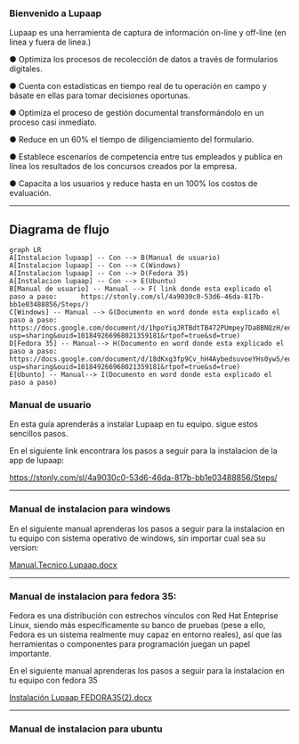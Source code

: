 
### Bienvenido a Lupaap



Lupaap  es una herramienta de captura de información on-line y off-line (en linea y fuera de linea.) 

● Optimiza los procesos de recolección de datos a través de formularios digitales.

● Cuenta con estadísticas en tiempo real de tu operación en campo y básate en ellas
para tomar decisiones oportunas.

● Optimiza el proceso de gestión documental transformándolo en un proceso casi
inmediato.

● Reduce en un 60% el tiempo de diligenciamiento del formulario.

● Establece escenarios de competencia entre tus empleados y publica en línea los
resultados de los concursos creados por la empresa.

● Capacita a los usuarios y reduce hasta en un 100% los costos de evaluación.







__________________________________________________________________________________________________________________________________________________________________





## Diagrama de flujo 




```mermaid
graph LR
A[Instalacion lupaap] -- Con --> B(Manual de usuario)
A[Instalacion lupaap] -- Con --> C(Windows)
A[Instalacion lupaap] -- Con --> D(Fedora 35)
A[Instalacion lupaap] -- Con --> E(Ubuntu)
B[Manual de usuario] -- Manual --> F( link donde esta explicado el paso a paso:      https://stonly.com/sl/4a9030c0-53d6-46da-817b-bb1e03488856/Steps/)
C[Windows] -- Manual --> G(Documento en word donde esta explicado el paso a paso:     https://docs.google.com/document/d/1hpoYiqJRTBdtTB472PUmpey7Da8BNQzH/edit?usp=sharing&ouid=101849266968021359181&rtpof=true&sd=true)
D[Fedora 35] -- Manual--> H(Documento en word donde esta explicado el paso a paso:   https://docs.google.com/document/d/18dKxg3fp9Cv_hH4AybedsuvoeYHs0yw5/edit?usp=sharing&ouid=101849266968021359181&rtpof=true&sd=true)
E[Ubunto] -- Manual--> I(Documento en word donde esta explicado el paso a paso)

```








### Manual de usuario



En esta guía aprenderás a instalar Lupaap en tu equipo.
sigue estos sencillos pasos.



En el siguiente link encontrara los pasos a seguir para la instalacion de la app de lupaap:


https://stonly.com/sl/4a9030c0-53d6-46da-817b-bb1e03488856/Steps/










__________________________________________________________________________________________________________________________________________________________________








### Manual de instalacion para windows



En el siguiente manual aprenderas los pasos a seguir para la instalacion en tu equipo con sistema operativo de windows, sin importar cual sea su version:






[Manual.Tecnico.Lupaap.docx](https://github.com/frankn9/lupaap/files/8254614/Manual.Tecnico.Lupaap.docx)










_________________________________________________________________________________________________________________________________________________________________






### Manual de instalacion para fedora 35:






Fedora es una distribución con estrechos vínculos con Red Hat Enteprise Linux, siendo más específicamente su banco de pruebas (pese a ello, Fedora es un sistema
realmente muy capaz en entorno reales), así que las herramientas o componentes para programación juegan un papel importante.





En el siguiente manual aprenderas los pasos a seguir para la instalacion en tu equipo con fedora 35







[Instalación Lupaap FEDORA35(2).docx](https://github.com/frankn9/lupaap/files/8254700/Instalacion.Lupaap.FEDORA35.2.docx)









__________________________________________________________________________________________________________________________________________________________________





### Manual de instalacion para ubuntu

